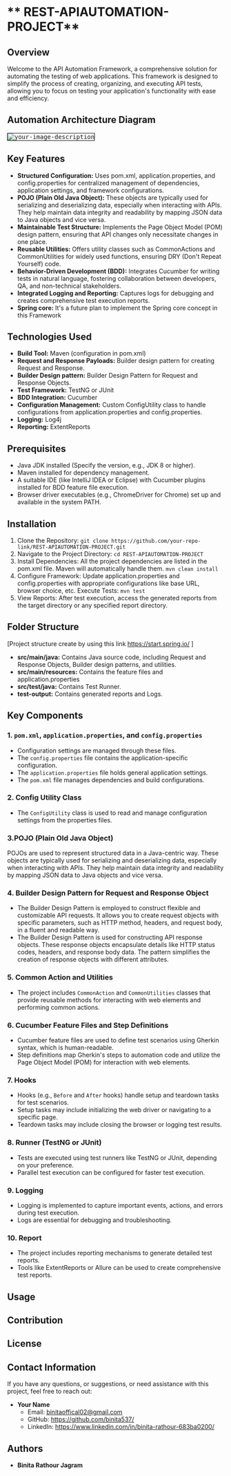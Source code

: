 ﻿# ** REST-APIAUTOMATION-PROJECT**


## Overview
Welcome to the API Automation Framework, a comprehensive solution for automating the testing of web applications. This framework is designed to simplify the process of creating, organizing, and executing API tests, allowing you to focus on testing your application's functionality with ease and efficiency.

## Automation Architecture Diagram


<kbd>
<img src="https://github.com/binita537/REST-APIAUTOMATION-PROJECT/assets/75611677/50dfb61b-43b3-453a-9747-d8568d9beec6" alt="your-image-description" style="border: 1px solid black;">
</kbd>






## Key Features
* **Structured Configuration:** Uses pom.xml, application.properties, and config.properties for centralized management of dependencies, application settings, and framework configurations.
* **POJO (Plain Old Java Object):**  These objects are typically used for serializing and deserializing data, especially when interacting with APIs. They help maintain data integrity and readability by mapping JSON data to Java objects and vice versa.
* **Maintainable Test Structure:** Implements the Page Object Model (POM) design pattern, ensuring that API changes only necessitate changes in one place.
* **Reusable Utilities:** Offers utility classes such as CommonActions and CommonUtilities for widely used functions, ensuring DRY (Don't Repeat Yourself) code.
* **Behavior-Driven Development (BDD):** Integrates Cucumber for writing tests in natural language, fostering collaboration between developers, QA, and non-technical stakeholders.
* **Integrated Logging and Reporting:** Captures logs for debugging and creates comprehensive test execution reports.
*  **Spring core:** It's a future plan to implement the Spring core concept in this Framework

## Technologies Used
* **Build Tool:** Maven (configuration in pom.xml)
* **Request and Response Payloads:** Builder design pattern for creating Request and Response.
* **Builder Design pattern:** Builder Design Pattern for Request and Response Objects.
* **Test Framework:** TestNG or JUnit
* **BDD Integration:** Cucumber
* **Configuration Management:** Custom ConfigUtility class to handle configurations from application.properties and config.properties.
* **Logging:**  Log4j
* **Reporting:** ExtentReports 

## Prerequisites
* Java JDK installed (Specify the version, e.g., JDK 8 or higher).
* Maven installed for dependency management.
* A suitable IDE (like IntelliJ IDEA or Eclipse) with Cucumber plugins installed for BDD feature file execution.
* Browser driver executables (e.g., ChromeDriver for Chrome) set up and available in the system PATH.


## Installation
1. Clone the Repository:
`git clone https://github.com/your-repo-link/REST-APIAUTOMATION-PROJECT.git`
3. Navigate to the Project Directory:
 `cd REST-APIAUTOMATION-PROJECT`
4. Install Dependencies:
  All the project dependencies are listed in the pom.xml file. Maven will automatically handle them.
   `mvn clean install`
5. Configure Framework:
    Update application.properties and config.properties with appropriate configurations like base URL, browser choice, etc.
    Execute Tests:
    `mvn test`
6. View Reports:
   After test execution, access the generated reports from the target directory or any specified report directory.

## Folder Structure
[Project structure create by using this link https://start.spring.io/ ]
* **src/main/java:** Contains Java source code, including Request and Response Objects, Builder design patterns, and utilities.
* **src/main/resources:** Contains the feature files and application.properties
* **src/test/java:** Contains Test Runner.
* **test-output:** Contains generated reports and Logs.


## Key Components

### 1. `pom.xml`, `application.properties`, and `config.properties`
- Configuration settings are managed through these files.
- The `config.properties` file contains the application-specific configuration.
- The `application.properties` file holds general application settings.
- The `pom.xml` file manages dependencies and build configurations.

### 2. Config Utility Class
- The `ConfigUtility` class is used to read and manage configuration settings from the properties files.

### 3.POJO (Plain Old Java Object)
POJOs are used to represent structured data in a Java-centric way. These objects are typically used for serializing and deserializing data, especially when interacting with APIs. They help maintain data integrity and readability by mapping JSON data to Java objects and vice versa.

### 4. Builder Design Pattern for Request and Response Object
- The Builder Design Pattern is employed to construct flexible and customizable API requests. It allows you to create request objects with specific parameters, such as HTTP method, headers, and request body, in a fluent and readable way.
- The Builder Design Pattern is used for constructing API response objects. These response objects encapsulate details like HTTP status codes, headers, and response body data. The pattern simplifies the creation of response objects with different attributes.

### 5. Common Action and Utilities
- The project includes `CommonAction` and `CommonUtilities` classes that provide reusable methods for interacting with web elements and performing common actions.

### 6. Cucumber Feature Files and Step Definitions
- Cucumber feature files are used to define test scenarios using Gherkin syntax, which is human-readable.
- Step definitions map Gherkin's steps to automation code and utilize the Page Object Model (POM) for interaction with web elements.

### 7. Hooks
- Hooks (e.g., `Before` and `After` hooks) handle setup and teardown tasks for test scenarios.
- Setup tasks may include initializing the web driver or navigating to a specific page.
- Teardown tasks may include closing the browser or logging test results.

### 8. Runner (TestNG or JUnit)
- Tests are executed using test runners like TestNG or JUnit, depending on your preference.
- Parallel test execution can be configured for faster test execution.

### 9. Logging
- Logging is implemented to capture important events, actions, and errors during test execution.
- Logs are essential for debugging and troubleshooting.

### 10. Report
- The project includes reporting mechanisms to generate detailed test reports.
- Tools like ExtentReports or Allure can be used to create comprehensive test reports.

## Usage

## Contribution

## License

## Contact Information
If you have any questions, or suggestions, or need assistance with this project, feel free to reach out:

- **Your Name**
  - Email: binitaoffical02@gmail.com 
  - GitHub: https://github.com/binita537/
  - LinkedIn: https://www.linkedin.com/in/binita-rathour-683ba0200/

## Authors
- **Binita Rathour Jagram**

